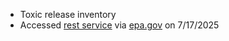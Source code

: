 - Toxic release inventory
- Accessed [rest service](https://awsgispub.epa.gov/arcgis/rest/services/OCSPP/TRI_NA_WhereYouLive_2021/MapServer) via [epa.gov](https://www.epa.gov/toxics-release-inventory-tri-program/mapping-data-tri-releases) on 7/17/2025
